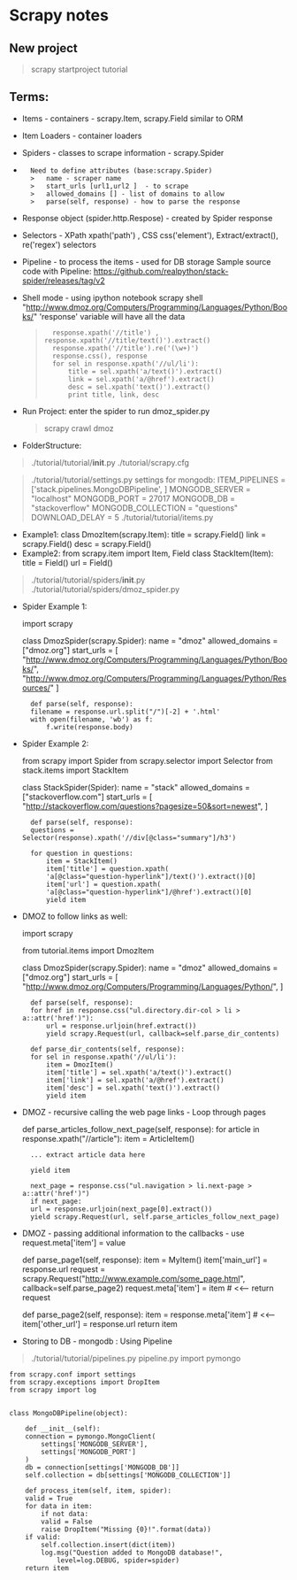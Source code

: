 # Scrapy notes 

## New project
 > scrapy startproject tutorial

## Terms: 
*	Items - containers - scrapy.Item, scrapy.Field similar to ORM 
*	Item Loaders - container loaders 
*	Spiders - classes to scrape information - scrapy.Spider
*		Need to define attributes (base:scrapy.Spider) 
		>	name - scraper name
		>	start_urls [url1,url2 ]  - to scrape
		>	allowed_domains [] - list of domains to allow 
		>	parse(self, response) - how to parse the response 
*	Response object (spider.http.Respose) - created by Spider response 
*	Selectors - XPath xpath('path') , CSS css('element'), Extract/extract(), re('regex') selectors 
*	Pipeline - to process the items - used for DB storage 
	Sample source code with Pipeline: https://github.com/realpython/stack-spider/releases/tag/v2

*	Shell mode - using ipython notebook 
		scrapy shell "http://www.dmoz.org/Computers/Programming/Languages/Python/Books/"
			'response' variable will have all the data 
	>		response.xpath('//title') , response.xpath('//title/text()').extract() 
	>		response.xpath('//title').re('(\w+)')  
	>		response.css(), response
	>		for sel in response.xpath('//ul/li'):
	>			title = sel.xpath('a/text()').extract()
	>			link = sel.xpath('a/@href').extract()
	>			desc = sel.xpath('text()').extract()
	>			print title, link, desc
	
* Run Project: enter the spider to run dmoz_spider.py 
	> scrapy crawl dmoz

* FolderStructure: 
> ./tutorial/tutorial/__init__.py
> ./tutorial/scrapy.cfg

> ./tutorial/tutorial/settings.py
	settings for mongodb: 
		ITEM_PIPELINES = ['stack.pipelines.MongoDBPipeline', ]
		MONGODB_SERVER = "localhost"
		MONGODB_PORT = 27017
		MONGODB_DB = "stackoverflow"
		MONGODB_COLLECTION = "questions"
		DOWNLOAD_DELAY = 5
> ./tutorial/tutorial/items.py
*	Example1: 
	class DmozItem(scrapy.Item):
		title = scrapy.Field()
		link = scrapy.Field()
		desc = scrapy.Field()
*	Example2: 
	from scrapy.item import Item, Field
	class StackItem(Item):
	    title = Field()
	    url = Field()


> ./tutorial/tutorial/spiders/__init__.py
> ./tutorial/tutorial/spiders/dmoz_spider.py 

* Spider Example 1: 

	import scrapy

	class DmozSpider(scrapy.Spider):
	    name = "dmoz"
	    allowed_domains = ["dmoz.org"]
	    start_urls = [
		"http://www.dmoz.org/Computers/Programming/Languages/Python/Books/",
		"http://www.dmoz.org/Computers/Programming/Languages/Python/Resources/"
	    ]

	    def parse(self, response):
		filename = response.url.split("/")[-2] + '.html'
		with open(filename, 'wb') as f:
		    f.write(response.body)

* Spider Example 2: 

	from scrapy import Spider
	from scrapy.selector import Selector
	from stack.items import StackItem


	class StackSpider(Spider):
	    name = "stack"
	    allowed_domains = ["stackoverflow.com"]
	    start_urls = [
		"http://stackoverflow.com/questions?pagesize=50&sort=newest",
	    ]

	    def parse(self, response):
		questions = Selector(response).xpath('//div[@class="summary"]/h3')

		for question in questions:
		    item = StackItem()
		    item['title'] = question.xpath(
			'a[@class="question-hyperlink"]/text()').extract()[0]
		    item['url'] = question.xpath(
			'a[@class="question-hyperlink"]/@href').extract()[0]
		    yield item

* DMOZ to follow links as well: 

	import scrapy

	from tutorial.items import DmozItem

	class DmozSpider(scrapy.Spider):
	    name = "dmoz"
	    allowed_domains = ["dmoz.org"]
	    start_urls = [
		"http://www.dmoz.org/Computers/Programming/Languages/Python/",
	    ]

	    def parse(self, response):
		for href in response.css("ul.directory.dir-col > li > a::attr('href')"):
		    url = response.urljoin(href.extract())
		    yield scrapy.Request(url, callback=self.parse_dir_contents)

	    def parse_dir_contents(self, response):
		for sel in response.xpath('//ul/li'):
		    item = DmozItem()
		    item['title'] = sel.xpath('a/text()').extract()
		    item['link'] = sel.xpath('a/@href').extract()
		    item['desc'] = sel.xpath('text()').extract()
		    yield item

* DMOZ - recursive calling the web page links - Loop through pages 

	def parse_articles_follow_next_page(self, response):
	    for article in response.xpath("//article"):
		item = ArticleItem()

		... extract article data here

		yield item

	    next_page = response.css("ul.navigation > li.next-page > a::attr('href')")
	    if next_page:
		url = response.urljoin(next_page[0].extract())
		yield scrapy.Request(url, self.parse_articles_follow_next_page)

* DMOZ - passing additional information to the callbacks - use request.meta['item'] = value 

	def parse_page1(self, response):
	    item = MyItem()
	    item['main_url'] = response.url
	    request = scrapy.Request("http://www.example.com/some_page.html",
				     callback=self.parse_page2)
	    request.meta['item'] = item   # <<-- 
	    return request

	def parse_page2(self, response):
	    item = response.meta['item']   # <<-- 
	    item['other_url'] = response.url
	    return item

* Storing to DB - mongodb : Using Pipeline 
> ./tutorial/tutorial/pipelines.py
pipeline.py 
	import pymongo

	from scrapy.conf import settings
	from scrapy.exceptions import DropItem
	from scrapy import log


	class MongoDBPipeline(object):

	    def __init__(self):
		connection = pymongo.MongoClient(
		    settings['MONGODB_SERVER'],
		    settings['MONGODB_PORT']
		)
		db = connection[settings['MONGODB_DB']]
		self.collection = db[settings['MONGODB_COLLECTION']]

	    def process_item(self, item, spider):
		valid = True
		for data in item:
		    if not data:
			valid = False
			raise DropItem("Missing {0}!".format(data))
		if valid:
		    self.collection.insert(dict(item))
		    log.msg("Question added to MongoDB database!",
			    level=log.DEBUG, spider=spider)
		return item



